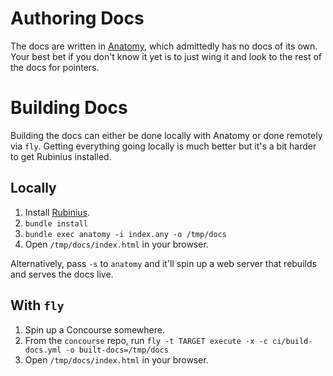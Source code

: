 # Authoring Docs

The docs are written in [Anatomy](https://github.com/vito/anatomy), which
admittedly has no docs of its own. Your best bet if you don't know it yet is to
just wing it and look to the rest of the docs for pointers.

# Building Docs

Building the docs can either be done locally with Anatomy or done remotely via
`fly`. Getting everything going locally is much better but it's a bit harder to
get Rubinius installed.

## Locally

1. Install [Rubinius](https://rubini.us).
1. `bundle install`
1. `bundle exec anatomy -i index.any -o /tmp/docs`
1. Open `/tmp/docs/index.html` in your browser.

Alternatively, pass `-s` to `anatomy` and it'll spin up a web server that
rebuilds and serves the docs live.

## With `fly`

1. Spin up a Concourse somewhere.
1. From the `concourse` repo, run `fly -t TARGET execute -x -c ci/build-docs.yml -o built-docs=/tmp/docs`
1. Open `/tmp/docs/index.html` in your browser.

